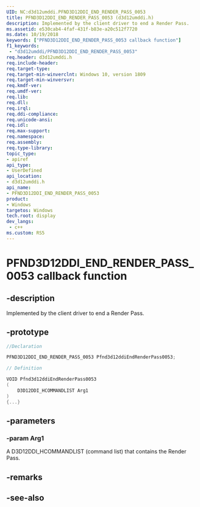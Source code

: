 ```yaml
---
UID: NC:d3d12umddi.PFND3D12DDI_END_RENDER_PASS_0053
title: PFND3D12DDI_END_RENDER_PASS_0053 (d3d12umddi.h)
description: Implemented by the client driver to end a Render Pass.
ms.assetid: e530cab4-4faf-431f-b83e-a20c512f7720
ms.date: 10/19/2018
keywords: ["PFND3D12DDI_END_RENDER_PASS_0053 callback function"]
f1_keywords:
 - "d3d12umddi/PFND3D12DDI_END_RENDER_PASS_0053"
req.header: d3d12umddi.h
req.include-header:
req.target-type:
req.target-min-winverclnt: Windows 10, version 1809
req.target-min-winversvr:
req.kmdf-ver:
req.umdf-ver:
req.lib:
req.dll:
req.irql: 
req.ddi-compliance:
req.unicode-ansi:
req.idl:
req.max-support:
req.namespace:
req.assembly:
req.type-library: 
topic_type: 
- apiref
api_type: 
- UserDefined
api_location: 
- d3d12umddi.h
api_name: 
- PFND3D12DDI_END_RENDER_PASS_0053
product:
- Windows
targetos: Windows
tech.root: display
dev_langs:
 - c++
ms.custom: RS5
---
```


# PFND3D12DDI_END_RENDER_PASS_0053 callback function

## -description

Implemented by the client driver to end a Render Pass. 

## -prototype

```cpp
//Declaration

PFND3D12DDI_END_RENDER_PASS_0053 Pfnd3d12ddiEndRenderPass0053; 

// Definition

VOID Pfnd3d12ddiEndRenderPass0053 
(
	D3D12DDI_HCOMMANDLIST Arg1
)
{...}

```

## -parameters

### -param Arg1

A D3D12DDI_HCOMMANDLIST (command list) that contains the Render Pass.

## -remarks




## -see-also
